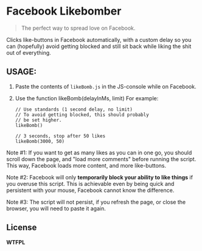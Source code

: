 # Facebook Likebomber

> The perfect way to spread love on Facebook.

Clicks like-buttons in Facebook automatically,
with a custom delay so you can (hopefully) avoid
getting blocked and still sit back while liking
the shit out of everything.

## USAGE:

1. Paste the contents of `likeBomb.js` in the JS-console while on Facebook.
2.  Use the function likeBomb(delayInMs, limit)
    For example:

        // Use standards (1 second delay, no limit)
        // To avoid getting blocked, this should probably
        // be set higher.
        likeBomb()

        // 3 seconds, stop after 50 likes
        likeBomb(3000, 50)

Note #1: If you want to get as many likes as you can in one go, you should scroll down the page, and "load more comments" before running the script. This way, Facebook loads more content, and more like-buttons.

Note #2: Facebook will only **temporarily block your ability to like things** if you overuse this script. This is achievable even by being quick and persistent with your mouse, Facebook cannot know the difference.

Note #3: The script will not persist, if you refresh the page, or close the browser, you will need to paste it again.

## License

**WTFPL**
